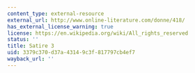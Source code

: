 ```yaml
---
content_type: external-resource
external_url: http://www.online-literature.com/donne/418/
has_external_license_warning: true
license: https://en.wikipedia.org/wiki/All_rights_reserved
status: ''
title: Satire 3
uid: 3379c370-d37a-4314-9c3f-817797cb4ef7
wayback_url: ''
---
```

